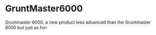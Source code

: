 # GruntMaster6000
Gruntmaster 6000, a new product less advanced than the Gruntmaster 9000 but just as fun
